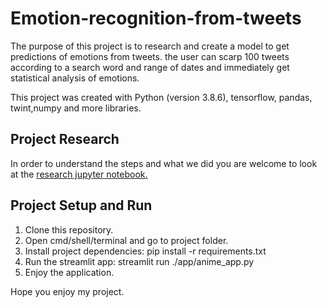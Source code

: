 # Emotion-recognition-from-tweets

The purpose of this project is to research and create a model to get predictions of emotions from tweets.
the user can scarp 100 tweets according to a search word and range of dates and immediately get statistical analysis of emotions. 

This project was created with Python (version 3.8.6), tensorflow, pandas, twint,numpy and more libraries.

## Project Research
In order to understand the steps and what we did you are welcome to look at the <a href="Tweet_Emotion_Recognition-research_notebook.ipynb" >research jupyter notebook.</a>

## Project Setup and Run
1. Clone this repository.
2. Open cmd/shell/terminal and go to project folder.
3. Install project dependencies: pip install -r requirements.txt
4. Run the streamlit app: streamlit run ./app/anime_app.py
5. Enjoy the application.

Hope you enjoy my project.
